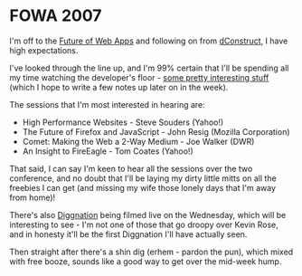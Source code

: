 # FOWA 2007

I'm off to the [Future of Web Apps](http://www.futureofwebapps.com/ "The Future of Web Apps - Web 2.0 Conference and Expo") and following on from [dConstruct](http://2007.dconstruct.org/ "dConstruct 2007: User Experience Design Conference"), I have high expectations.

I've looked through the line up, and I'm 99% certain that I'll be spending all my time watching the developer's floor - [some pretty interesting stuff](http://www.futureofwebapps.com/schedule.html) (which I hope to write a few notes up later on in the week).


<!--more-->

The sessions that I'm most interested in hearing are:

* High Performance Websites - Steve Souders (Yahoo!)
* The Future of Firefox and JavaScript - John Resig (Mozilla Corporation)
* Comet: Making the Web a 2-Way Medium - Joe Walker (DWR)
* An Insight to FireEagle - Tom Coates (Yahoo!) 

That said, I can say I'm keen to hear all the sessions over the two conference, and no doubt that I'll be laying my dirty little mitts on all the freebies I can get (and missing my wife those lonely days that I'm away from home)!

There's also [Diggnation](http://revision3.com/diggnation/) being filmed live on the Wednesday, which will be interesting to see - I'm not one of those that go droopy over Kevin Rose, and in honesty it'll be the first Diggnation I'll have actually seen.

Then straight after there's a shin dig (erhem - pardon the pun), which mixed with free booze, sounds like a good way to get over the mid-week hump.